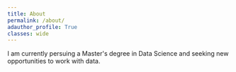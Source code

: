 ```yaml
---
title: About
permalink: /about/
adauthor_profile: True
classes: wide
---
```


I am currently persuing a Master's degree in Data Science and seeking new opportunities to work with data.

